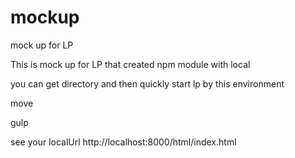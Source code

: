 # mockup
mock up for LP

This is mock up for LP that created npm module with local

you can get directory and then quickly start lp by this environment

move 

gulp

see your localUrl
http://localhost:8000/html/index.html
